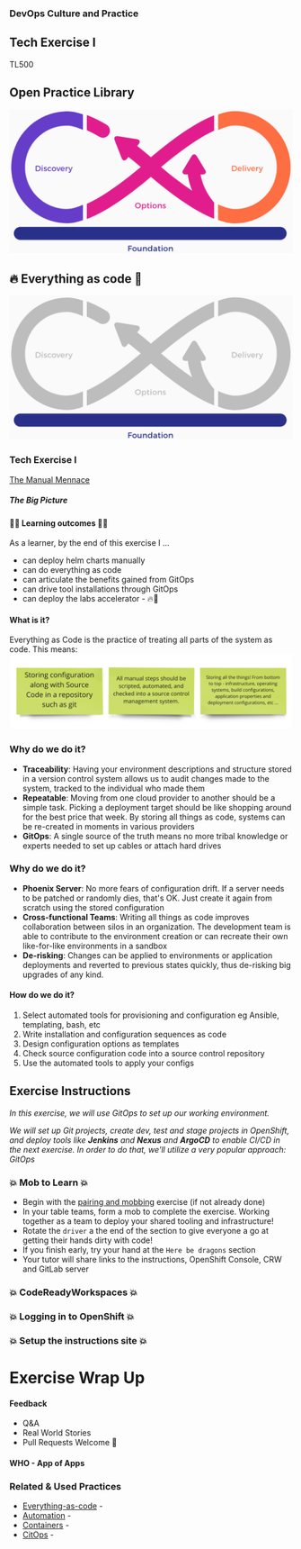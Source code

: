 <!-- .slide: data-background-image="images/RH_NewBrand_Background.png" -->
### DevOps Culture and Practice <!-- .element: class="course-title" -->
## Tech Exercise I <!-- .element: class="title-color" -->
TL500 <!-- .element: class="title-color" -->



<div class="r-stack">
<div class="fragment fade-out" data-fragment-index="0" >
  <h2>Open Practice Library</h2>
  <img src="images/opl-complete.png">
</div>
<div class="fragment current-visible" data-fragment-index="0" >
  <h2>🔥 Everything as code 🦄</h2>
  <a target="_blank" href="https://openpracticelibrary.com/practice/test-automation/">
  <img src="images/opl-foundation.png">
  </a>
</div>
</div>



### Tech Exercise I
[The Manual Mennace](https://starwarsintrocreator.kassellabs.io/?ref=redirect#!/DMqYlqu9pjOZKwUq1zvZ)



##### The Big Picture <!-- .element: class="title-bottom-left" -->
<!-- .slide: data-background-size="contain" data-background-image="https://rht-labs.com/tech-exercise/1-the-manual-menace/images/big-picture-tools.jpg", class="white-style" -->



#### 🧑‍🏫 Learning outcomes 🧑‍💻
As a learner, by the end of this exercise I ...
* can deploy helm charts manually
* can do everything as code 
* can articulate the benefits gained from GitOps
* can drive tool installations through GitOps
* can deploy the labs accelerator - 🔥🦄
<!--
--->



#### What is it?
Everything as Code is the practice of treating all parts of the system as code. This means:
![what-it-is](images/tech-exercise-i/what-it-is.png) <!-- .element: class="image-no-shadow image-full-width" -->
<!--
* Storing configuration along with Source Code in a repository such as git
* All manual steps should be scripted, automated, and checked into a source control management system.
* Storing all the things! From bottom to top - infrastructure, operating systems, build configurations, application properties and deployment configurations, etc ...
--->



### Why do we do it?
* **Traceability**: Having your environment descriptions and structure stored in a version control system allows us to audit changes made to the system, tracked to the individual who made them
* **Repeatable**: Moving from one cloud provider to another should be a simple task. Picking a deployment target should be like shopping around for the best price that week. By storing all things as code, systems can be re-created in moments in various providers
* **GitOps**: A single source of the truth means no more tribal knowledge or experts needed to set up cables or attach hard drives



### Why do we do it?
* **Phoenix Server**: No more fears of configuration drift. If a server needs to be patched or randomly dies, that's OK. Just create it again from scratch using the stored configuration
* **Cross-functional Teams**: Writing all things as code improves collaboration between silos in an organization. The development team is able to contribute to the environment creation or can recreate their own like-for-like environments in a sandbox
* **De-risking**: Changes can be applied to environments or application deployments and reverted to previous states quickly, thus de-risking big upgrades of any kind.



#### How do we do it?
1. Select automated tools for provisioning and configuration eg Ansible, templating, bash, etc
2. Write installation and configuration sequences as code
3. Design configuration options as templates
4. Check source configuration code into a source control repository
5. Use the automated tools to apply your configs



## Exercise Instructions



_In this exercise, we will use GitOps to set up our working environment._

_We will set up Git projects, create dev, test and stage projects in OpenShift, and deploy tools like **Jenkins** and **Nexus** and ***ArgoCD*** to enable CI/CD in the next exercise. In order to do that, we’ll utilize a very popular approach: GitOps_



### 💥 Mob to Learn 💥
* Begin with the [pairing and mobbing](/slides/content/?name=pairing-and-mobbing) exercise (if not already done)
* In your table teams, form a mob to complete the exercise. Working together as a team to deploy your shared tooling and infrastructure!
* Rotate the `driver` a the end of the section to give everyone a go at getting their hands dirty with code!
* If you finish early, try your hand at the `Here be dragons` section
* Your tutor will share links to the instructions, OpenShift Console, CRW and GitLab server



### 💥 CodeReadyWorkspaces 💥 <!-- .element: class="title-bottom-left" -->
<!-- .slide: data-background-size="contain" data-background-image="images/tech-exercise-i/crw.png", class="white-style" data-background-opacity="1"	 -->



### 💥 Logging in to OpenShift 💥 <!-- .element: class="title-bottom-left" -->
<!-- .slide: data-background-size="contain" data-background-image="images/tech-exercise-i/oc-login.png", class="white-style" data-background-opacity="1"	 -->



### 💥 Setup the instructions site 💥 <!-- .element: class="title-bottom-left" -->
<!-- .slide: data-background-size="contain" data-background-image="images/tech-exercise-i/instructions.png", class="black-style" data-background-opacity="1"	 -->



# Exercise Wrap Up



#### Feedback
* Q&A
* Real World Stories
* Pull Requests Welcome 🦄



#### WHO - App of Apps <!-- .element: class="title-bottom-left" -->
<!-- .slide: data-background-size="contain" data-background-image="images/tech-exercise-ii/example-who.png", class="black-style" data-background-opacity="1"	 -->



<!-- .slide: data-background-image="images/chef-background.png", class="white-style" -->
### Related & Used Practices
- [Everything-as-code](https://openpracticelibrary.com/practice/) - 
- [Automation](https://openpracticelibrary.com/practice/) - 
- [Containers](https://openpracticelibrary.com/practice/) - 
- [CitOps](https://openpracticelibrary.com/practice/) - 
